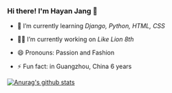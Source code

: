 ### Hi there! I'm Hayan Jang 👋

- 🌱 I’m currently learning _Django, Python, HTML, CSS_
- 👩‍💻 I’m currently working on _Like Lion 8th_
        
- 😄 Pronouns: Passion and Fashion
- ⚡ Fun fact: in Guangzhou, China 6 years
  
[![Anurag's github stats](https://github-readme-stats.vercel.app/api?username=white-jang&show_icons=true&hide=stars,prs)](https://github.com/anuraghazra/github-readme-stats)
